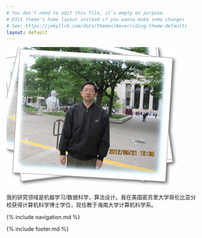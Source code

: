 ```yaml
---
# You don't need to edit this file, it's empty on purpose.
# Edit theme's home layout instead if you wanna make some changes
# See: https://jekyllrb.com/docs/themes/#overriding-theme-defaults
layout: default
---
```


![photo](images/Qi_photo.png)

我的研究领域是机器学习/数据科学，算法设计。我在美国密苏里大学哥伦比亚分校获得计算机科学博士学位，现任教于海南大学计算机科学系。



{% include navigation.md %}

{% include footer.md %}
